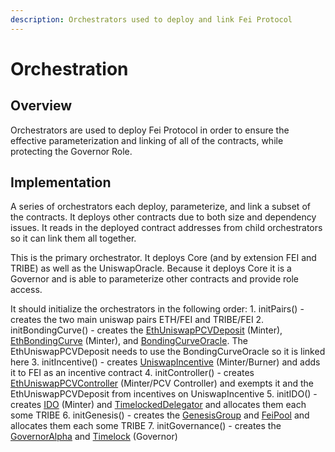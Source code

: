 ```yaml
---
description: Orchestrators used to deploy and link Fei Protocol
---
```


# Orchestration

## Overview

Orchestrators are used to deploy Fei Protocol in order to ensure the effective parameterization and linking of all of the contracts, while protecting the Governor Role.

## Implementation

A series of orchestrators each deploy, parameterize, and link a subset of the contracts. It deploys other contracts due to both size and dependency issues. It reads in the deployed contract addresses from child orchestrators so it can link them all together.

This is the primary orchestrator. It deploys Core \(and by extension FEI and TRIBE\) as well as the UniswapOracle. Because it deploys Core it is a Governor and is able to parameterize other contracts and provide role access.

It should initialize the orchestrators in the following order: 1. initPairs\(\) - creates the two main uniswap pairs ETH/FEI and TRIBE/FEI 2. initBondingCurve\(\) - creates the [EthUniswapPCVDeposit](https://github.com/fei-protocol/fei-protocol-core/wiki/EthUniswapPCVDeposit) \(Minter\), [EthBondingCurve](https://github.com/fei-protocol/fei-protocol-core/wiki/EthBondingCurve) \(Minter\), and [BondingCurveOracle](https://github.com/fei-protocol/fei-protocol-core/wiki/BondingCurveOracle). The EthUniswapPCVDeposit needs to use the BondingCurveOracle so it is linked here 3. initIncentive\(\) - creates [UniswapIncentive](https://github.com/fei-protocol/fei-protocol-core/wiki/UniswapIncentive) \(Minter/Burner\) and adds it to FEI as an incentive contract 4. initController\(\) - creates [EthUniswapPCVController](https://github.com/fei-protocol/fei-protocol-core/wiki/EthUniswapPCVController) \(Minter/PCV Controller\) and exempts it and the EthUniswapPCVDeposit from incentives on UniswapIncentive 5. initIDO\(\) - creates [IDO](https://github.com/fei-protocol/fei-protocol-core/wiki/IDO) \(Minter\) and [TimelockedDelegator](https://github.com/fei-protocol/fei-protocol-core/wiki/TimelockedDelegator) and allocates them each some TRIBE 6. initGenesis\(\) - creates the [GenesisGroup](https://github.com/fei-protocol/fei-protocol-core/wiki/GenesisGroup) and [FeiPool](https://github.com/fei-protocol/fei-protocol-core/wiki/FeiPool) and allocates them each some TRIBE 7. initGovernance\(\) - creates the [GovernorAlpha](https://github.com/fei-protocol/fei-protocol-core/wiki/GovernorAlpha) and [Timelock](https://github.com/fei-protocol/fei-protocol-core/wiki/Timelock) \(Governor\)

